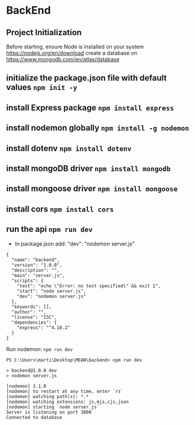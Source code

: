 # BackEnd

## Project Initialization

Before starting, ensure Node is installed on your system https://nodejs.org/en/download
create a database on https://www.mongodb.com/en/atlas/database


## initialize the package.json file with default values `npm init -y`

## install Express package `npm install express`

## install nodemon globally `npm install -g nodemon`

## install dotenv `npm install dotenv`

## install mongoDB driver `npm install mongodb`

## install mongoose driver `npm install mongoose`

## install cors `npm install cors`

## run the api `npm run dev`


* In package.json add: "dev": "nodemon server.js"
```
{
  "name": "backend",
  "version": "1.0.0",
  "description": "",
  "main": "server.js",
  "scripts": {
    "test": "echo \"Error: no test specified\" && exit 1",
    "start": "node server.js",
    "dev": "nodemon server.js"
  },
  "keywords": [],
  "author": "",
  "license": "ISC",
  "dependencies": {
    "express": "^4.18.2"
  }
}
```
Run nodemon: `npm run dev`
```
PS C:\Users\marti\Desktop\MEAN\backend> npm run dev

> backend@1.0.0 dev
> nodemon server.js

[nodemon] 3.1.0
[nodemon] to restart at any time, enter `rs`
[nodemon] watching path(s): *.*
[nodemon] watching extensions: js,mjs,cjs,json
[nodemon] starting `node server.js`
Server is listening on port 3000
Connected to database
```
